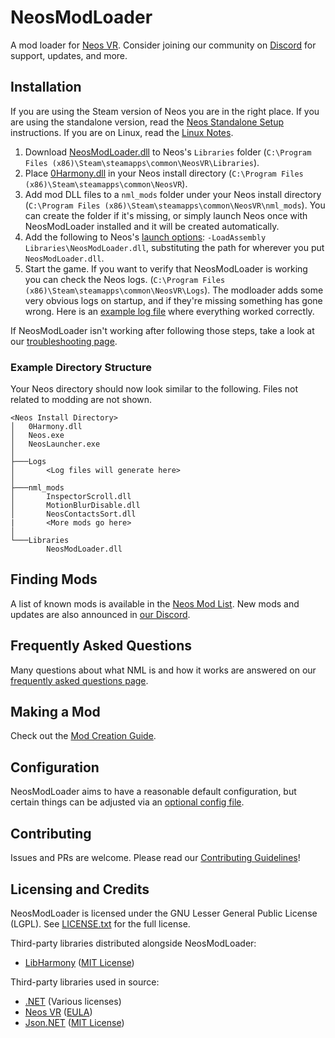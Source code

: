 # NeosModLoader

A mod loader for [Neos VR](https://neos.com/). Consider joining our community on [Discord][Neos Modding Discord] for support, updates, and more.

## Installation

If you are using the Steam version of Neos you are in the right place. If you are using the standalone version, read the [Neos Standalone Setup](doc/neos_standalone_setup.md) instructions. If you are on Linux, read the [Linux Notes](doc/linux.md).

1. Download [NeosModLoader.dll](https://github.com/zkxs/NeosModLoader/releases/latest/download/NeosModLoader.dll) to Neos's `Libraries` folder (`C:\Program Files (x86)\Steam\steamapps\common\NeosVR\Libraries`).
2. Place [0Harmony.dll](https://github.com/zkxs/NeosModLoader/releases/download/1.4.1/0Harmony.dll) in your Neos install directory (`C:\Program Files (x86)\Steam\steamapps\common\NeosVR`).
3. Add mod DLL files to a `nml_mods` folder under your Neos install directory (`C:\Program Files (x86)\Steam\steamapps\common\NeosVR\nml_mods`). You can create the folder if it's missing, or simply launch Neos once with NeosModLoader installed and it will be created automatically.
4. Add the following to Neos's [launch options](https://wiki.neos.com/Command_Line_Arguments): `-LoadAssembly Libraries\NeosModLoader.dll`, substituting the path for wherever you put `NeosModLoader.dll`.
5. Start the game. If you want to verify that NeosModLoader is working you can check the Neos logs. (`C:\Program Files (x86)\Steam\steamapps\common\NeosVR\Logs`). The modloader adds some very obvious logs on startup, and if they're missing something has gone wrong. Here is an [example log file](doc/example_log.log) where everything worked correctly.

If NeosModLoader isn't working after following those steps, take a look at our [troubleshooting page](doc/troubleshooting.md).

### Example Directory Structure

Your Neos directory should now look similar to the following. Files not related to modding are not shown.

```
<Neos Install Directory>
│   0Harmony.dll
│   Neos.exe
│   NeosLauncher.exe
│
├───Logs
│       <Log files will generate here>
│
├───nml_mods
│       InspectorScroll.dll
│       MotionBlurDisable.dll
│       NeosContactsSort.dll
|       <More mods go here>
│
└───Libraries
        NeosModLoader.dll
```

## Finding Mods

A list of known mods is available in the [Neos Mod List](https://github.com/zkxs/neos-mod-list/blob/master/README.md). New mods and updates are also announced in [our Discord][Neos Modding Discord].

## Frequently Asked Questions

Many questions about what NML is and how it works are answered on our [frequently asked questions page](doc/faq.md).

## Making a Mod

Check out the [Mod Creation Guide](doc/making_mods.md).

## Configuration

NeosModLoader aims to have a reasonable default configuration, but certain things can be adjusted via an [optional config file](doc/modloader_config.md).

## Contributing

Issues and PRs are welcome. Please read our [Contributing Guidelines](.github/CONTRIBUTING.md)!

## Licensing and Credits

NeosModLoader is licensed under the GNU Lesser General Public License (LGPL). See [LICENSE.txt](LICENSE.txt) for the full license.

Third-party libraries distributed alongside NeosModLoader:

- [LibHarmony] ([MIT License](https://github.com/pardeike/Harmony/blob/79d62b42c71d005b3cb1d94e741bfd4ce7e03a6b/LICENSE))

Third-party libraries used in source:

- [.NET](https://github.com/dotnet) (Various licenses)
- [Neos VR](https://neos.com/) ([EULA](https://store.steampowered.com//eula/740250_eula_0))
- [Json.NET](https://github.com/JamesNK/Newtonsoft.Json) ([MIT License](https://github.com/JamesNK/Newtonsoft.Json/blob/52190a3a3de6ef9a556583cbcb2381073e7197bc/LICENSE.md))

<!--- Link References -->
[LibHarmony]: https://github.com/pardeike/Harmony
[Neos Modding Discord]: https://discord.gg/vCDJK9xyvm

